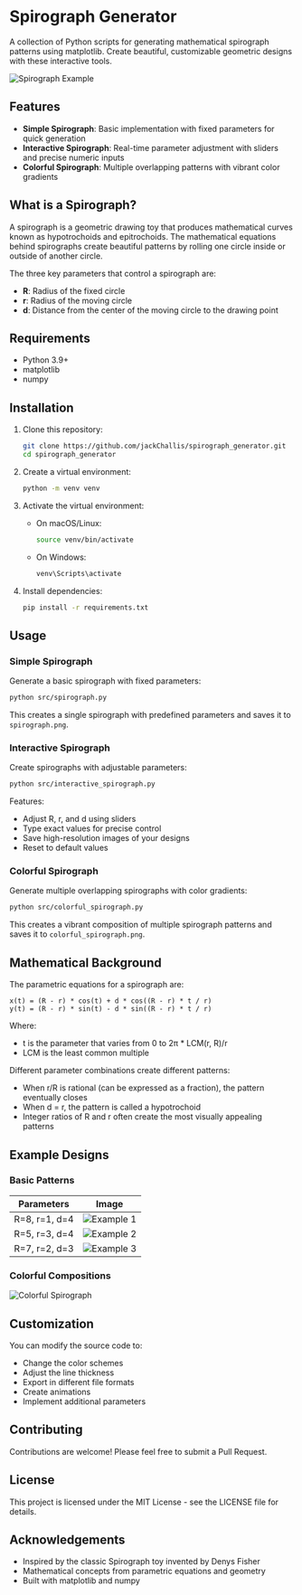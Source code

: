 # Spirograph Generator

A collection of Python scripts for generating mathematical spirograph patterns using matplotlib. Create beautiful, customizable geometric designs with these interactive tools.

![Spirograph Example](images/spirograph5.png)

## Features

- **Simple Spirograph**: Basic implementation with fixed parameters for quick generation
- **Interactive Spirograph**: Real-time parameter adjustment with sliders and precise numeric inputs
- **Colorful Spirograph**: Multiple overlapping patterns with vibrant color gradients

## What is a Spirograph?

A spirograph is a geometric drawing toy that produces mathematical curves known as hypotrochoids and epitrochoids. The mathematical equations behind spirographs create beautiful patterns by rolling one circle inside or outside of another circle.

The three key parameters that control a spirograph are:
- **R**: Radius of the fixed circle
- **r**: Radius of the moving circle 
- **d**: Distance from the center of the moving circle to the drawing point

## Requirements

- Python 3.9+
- matplotlib
- numpy

## Installation

1. Clone this repository:
   ```bash
   git clone https://github.com/jackChallis/spirograph_generator.git
   cd spirograph_generator
   ```

2. Create a virtual environment:
   ```bash
   python -m venv venv
   ```

3. Activate the virtual environment:
   - On macOS/Linux:
     ```bash
     source venv/bin/activate
     ```
   - On Windows:
     ```bash
     venv\Scripts\activate
     ```

4. Install dependencies:
   ```bash
   pip install -r requirements.txt
   ```

## Usage

### Simple Spirograph

Generate a basic spirograph with fixed parameters:

```bash
python src/spirograph.py
```

This creates a single spirograph with predefined parameters and saves it to `spirograph.png`.

### Interactive Spirograph

Create spirographs with adjustable parameters:

```bash
python src/interactive_spirograph.py
```

Features:
- Adjust R, r, and d using sliders
- Type exact values for precise control
- Save high-resolution images of your designs
- Reset to default values

### Colorful Spirograph

Generate multiple overlapping spirographs with color gradients:

```bash
python src/colorful_spirograph.py
```

This creates a vibrant composition of multiple spirograph patterns and saves it to `colorful_spirograph.png`.

## Mathematical Background

The parametric equations for a spirograph are:

```
x(t) = (R - r) * cos(t) + d * cos((R - r) * t / r)
y(t) = (R - r) * sin(t) - d * sin((R - r) * t / r)
```

Where:
- t is the parameter that varies from 0 to 2π * LCM(r, R)/r
- LCM is the least common multiple

Different parameter combinations create different patterns:
- When r/R is rational (can be expressed as a fraction), the pattern eventually closes
- When d = r, the pattern is called a hypotrochoid
- Integer ratios of R and r often create the most visually appealing patterns

## Example Designs

### Basic Patterns
| Parameters | Image |
|------------|-------|
| R=8, r=1, d=4 | ![Example 1](images/spirograph_R8.00_r1.00_d4.00.png) |
| R=5, r=3, d=4 | ![Example 2](images/spirograph_R5.00_r3.00_d4.00.png) |
| R=7, r=2, d=3 | ![Example 3](images/spirograph_R7.00_r2.00_d3.00.png) |

### Colorful Compositions
![Colorful Spirograph](images/colorful_spirograph.png)

## Customization

You can modify the source code to:
- Change the color schemes
- Adjust the line thickness
- Export in different file formats
- Create animations
- Implement additional parameters

## Contributing

Contributions are welcome! Please feel free to submit a Pull Request.

## License

This project is licensed under the MIT License - see the LICENSE file for details.

## Acknowledgements

- Inspired by the classic Spirograph toy invented by Denys Fisher
- Mathematical concepts from parametric equations and geometry
- Built with matplotlib and numpy
